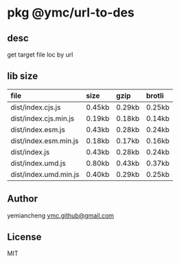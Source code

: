# pkg @ymc/url-to-des

## desc
get target file loc by url

## lib size  
file | size | gzip | brotli
:---- | :---- | :---- | :----
dist/index.cjs.js | 0.45kb | 0.29kb | 0.25kb
dist/index.cjs.min.js | 0.19kb | 0.18kb | 0.14kb
dist/index.esm.js | 0.43kb | 0.28kb | 0.24kb
dist/index.esm.min.js | 0.18kb | 0.17kb | 0.16kb
dist/index.js | 0.43kb | 0.28kb | 0.24kb
dist/index.umd.js | 0.80kb | 0.43kb | 0.37kb
dist/index.umd.min.js | 0.40kb | 0.29kb | 0.25kb

## Author
yemiancheng <ymc.github@gmail.com>

## License
MIT